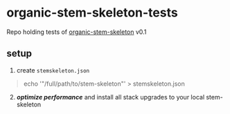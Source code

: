 # organic-stem-skeleton-tests

Repo holding tests of [organic-stem-skeleton](https://github.com/outbounder/organic-stem-skeleton) v0.1

## setup

1. create `stemskeleton.json`

> echo '"/full/path/to/stem-skeleton"' > stemskeleton.json

2. ___optimize performance___ and install all stack upgrades to your local stem-skeleton
